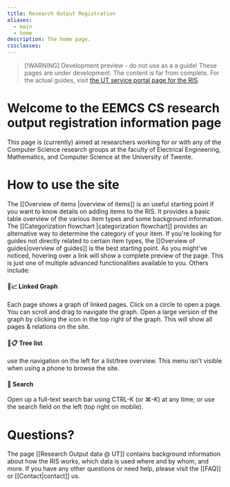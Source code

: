 ```yaml
---
title: Research Output Registration
aliases:
  - main
  - home
description: The home page.
cssclasses:
---
```

> [!WARNING] Development preview - do not use as a a guide!
> These pages are under development. The content is far from complete. For the actual guides, visit [the UT service portal page for the RIS](https://www.utwente.nl/en/service-portal/research-support/procedures-facilities/research-information-system-ris#welcome-to-the-university-of-twente-research-information-website-providing-a-platform-for-your-publications).

# Welcome to the EEMCS CS research output registration information page
This page is (currently) aimed at researchers working for or with any of the Computer Science research groups at the faculty of Electrical Engineering, Mathematics, and Computer Science at the University of Twente.
# How to use the site
The [[Overview of items |overview of items]] is an useful starting point if you want to know details on adding items to the RIS. It provides a basic table overview of the various item types and some background information. The [[Categorization flowchart |categorization flowchart]] provides an alternative way to determine the category of your item. 
If you're looking for guides not directly related to certain item types, the [[Overview of guides|overview of guides]] is the best starting point.
As you might've noticed, hovering over a link will show a complete preview of the page. This is just one of multiple advanced functionalities available to you. Others include:
#### 🔗📈 Linked Graph
Each page shows a graph of linked pages. Click on a circle to open a page. You can scroll and drag to navigate the graph. Open a large version of the graph by clicking the icon in the top right of the graph. This will show all pages & relations on the site.
#### 🌲📋 Tree list
use the navigation on the left for a list/tree overview. This menu isn't visible when using a phone to browse the site.
#### 🔎 Search
 Open up a full-text search bar using CTRL-K  (or ⌘-K) at any time; or use the search field on the left (top right on mobile).
# Questions?
The page [[Research Output data @ UT]] contains background information about how the RIS works, which data is used where and by whom, and more. 
If you have any other questions or need help, please visit the [[FAQ]] or [[Contact|contact]] us.

